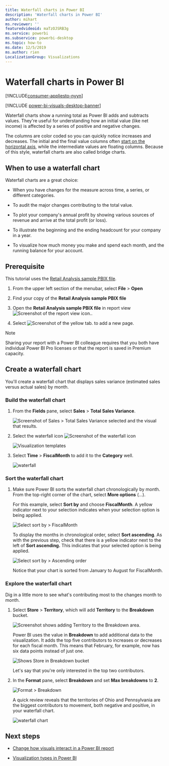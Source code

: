 ```yaml
---
title: Waterfall charts in Power BI
description: 'Waterfall charts in Power BI'
author: mihart
ms.reviewer: ''
featuredvideoid: maTzOJSRB3g
ms.service: powerbi
ms.subservice: powerbi-desktop
ms.topic: how-to
ms.date: 12/5/2019
ms.author: rien
LocalizationGroup: Visualizations
---
```


# Waterfall charts in Power BI

[!INCLUDE[consumer-appliesto-nyyn](../includes/consumer-appliesto-nyyn.md)]

[!INCLUDE [power-bi-visuals-desktop-banner](../includes/power-bi-visuals-desktop-banner.md)]

Waterfall charts show a running total as Power BI adds and subtracts values. They're useful for understanding how an initial value (like net income) is affected by a series of positive and negative changes.

The columns are color coded so you can quickly notice increases and decreases. The initial and the final value columns often [start on the horizontal axis](https://support.office.com/article/Create-a-waterfall-chart-in-Office-2016-for-Windows-8de1ece4-ff21-4d37-acd7-546f5527f185#BKMK_Float "start on the horizontal axis"), while the intermediate values are floating columns. Because of this style, waterfall charts are also called bridge charts.

## When to use a waterfall chart

Waterfall charts are a great choice:

* When you have changes for the measure across time, a series, or different categories.

* To audit the major changes contributing to the total value.

* To plot your company's annual profit by showing various sources of revenue and arrive at the total profit (or loss).

* To illustrate the beginning and the ending headcount for your company in a year.

* To visualize how much money you make and spend each month, and the running balance for your account.

## Prerequisite

This tutorial uses the [Retail Analysis sample PBIX file](https://download.microsoft.com/download/9/6/D/96DDC2FF-2568-491D-AAFA-AFDD6F763AE3/Retail%20Analysis%20Sample%20PBIX.pbix).

1. From the upper left section of the menubar, select **File** > **Open**
   
2. Find your copy of the **Retail Analysis sample PBIX file**

1. Open the **Retail Analysis sample PBIX file** in report view ![Screenshot of the report view icon.](media/power-bi-visualization-kpi/power-bi-report-view.png).

1. Select ![Screenshot of the yellow tab.](media/power-bi-visualization-kpi/power-bi-yellow-tab.png) to add a new page.

> [!NOTE]
> Sharing your report with a Power BI colleague requires that you both have individual Power BI Pro licenses or that the report is saved in Premium capacity.    

## Create a waterfall chart

You'll create a waterfall chart that displays sales variance (estimated sales versus actual sales) by month.

### Build the waterfall chart

1. From the **Fields** pane, select **Sales** > **Total Sales Variance**.

   ![Screenshot of Sales > Total Sales Variance selected and the visual that results.](media/power-bi-visualization-waterfall-charts/power-bi-bar.png)

1. Select the waterfall icon ![Screenshot of the waterfall icon](media/power-bi-visualization-waterfall-charts/power-bi-waterfall-icon.png)

    ![Visualization templates](media/power-bi-visualization-waterfall-charts/convert-waterfall.png)

1. Select **Time** > **FiscalMonth** to add it to the **Category** well.

    ![waterfall](media/power-bi-visualization-waterfall-charts/power-bi-waterfall-month.png)

### Sort the waterfall chart

1. Make sure Power BI sorts the waterfall chart chronologically by month. From the top-right corner of the chart, select **More options** (...).

    For this example, select **Sort by** and choose **FiscalMonth**. A yellow indicator next to your selection indicates when your selection option is being applied.

    ![Select sort by > FiscalMonth](media/power-bi-visualization-waterfall-charts/power-bi-sort-by-fiscalmonth.png)
    
    To display the months in chronological order, select **Sort ascending**. As with the previous step, check that there is a yellow indicator next to the left of **Sort ascending.** This indicates that your selected option is being applied.

    ![Select sort by > Ascending order](media/power-bi-visualization-waterfall-charts/power-bi-waterfall-ascending.png)

    

    Notice that your chart is sorted from January to August for FiscalMonth.  

### Explore the waterfall chart

Dig in a little more to see what's contributing most to the changes month to month.

1.  Select **Store** > **Territory**, which will add **Territory** to the **Breakdown** bucket.

    ![Screenshot shows adding Territory to the Breakdown area.](media/power-bi-visualization-waterfall-charts/power-bi-waterfall-breakdown.png)

    Power BI uses the value in **Breakdown** to add additional data to the visualization. It adds the top five contributors to increases or decreases for each fiscal month. This means that February, for example, now has six data points instead of just one.  

    ![Shows Store in Breakdown bucket](media/power-bi-visualization-waterfall-charts/power-bi-waterfall-breakdown-default.png)

    Let's say that you're only interested in the top two contributors.

1. In the **Format** pane, select **Breakdown** and set **Max breakdowns** to **2**.

    ![Format > Breakdown](media/power-bi-visualization-waterfall-charts/power-bi-waterfall-breakdown-two.png)

    A quick review reveals that the territories of Ohio and Pennsylvania are the biggest contributors to movement, both negative and positive, in your waterfall chart.

    ![waterfall chart](media/power-bi-visualization-waterfall-charts/power-bi-axis-waterfall.png)

## Next steps

* [Change how visuals interact in a Power BI report](../create-reports/service-reports-visual-interactions.md)

* [Visualization types in Power BI](power-bi-visualization-types-for-reports-and-q-and-a.md)

